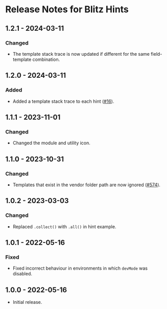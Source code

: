 # Release Notes for Blitz Hints

## 1.2.1 - 2024-03-11

### Changed

- The template stack trace is now updated if different for the same field-template combination.

## 1.2.0 - 2024-03-11

### Added

- Added a template stack trace to each hint ([#16](https://github.com/putyourlightson/craft-blitz-recommendations/issues/16)).

## 1.1.1 - 2023-11-01

### Changed

- Changed the module and utility icon.

## 1.1.0 - 2023-10-31

### Changed

- Templates that exist in the vendor folder path are now ignored ([#574](https://github.com/putyourlightson/craft-blitz/issues/574)).

## 1.0.2 - 2023-03-03

### Changed

- Replaced `.collect()` with `.all()` in hint example.

## 1.0.1 - 2022-05-16

### Fixed

- Fixed incorrect behaviour in environments in which `devMode` was disabled.

## 1.0.0 - 2022-05-16

- Initial release.
